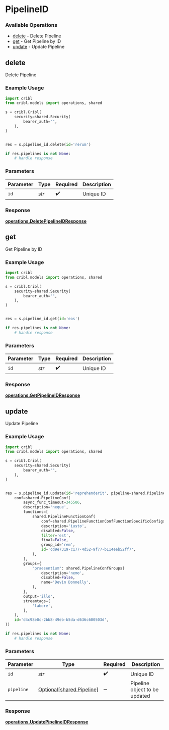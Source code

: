 # PipelineID

### Available Operations

* [delete](#delete) - Delete Pipeline
* [get](#get) - Get Pipeline by ID
* [update](#update) - Update Pipeline

## delete

Delete Pipeline

### Example Usage

```python
import cribl
from cribl.models import operations, shared

s = cribl.Cribl(
    security=shared.Security(
        bearer_auth="",
    ),
)


res = s.pipeline_id.delete(id='rerum')

if res.pipelines is not None:
    # handle response
```

### Parameters

| Parameter          | Type               | Required           | Description        |
| ------------------ | ------------------ | ------------------ | ------------------ |
| `id`               | *str*              | :heavy_check_mark: | Unique ID          |


### Response

**[operations.DeletePipelineIDResponse](../../models/operations/deletepipelineidresponse.md)**


## get

Get Pipeline by ID

### Example Usage

```python
import cribl
from cribl.models import operations, shared

s = cribl.Cribl(
    security=shared.Security(
        bearer_auth="",
    ),
)


res = s.pipeline_id.get(id='eos')

if res.pipelines is not None:
    # handle response
```

### Parameters

| Parameter          | Type               | Required           | Description        |
| ------------------ | ------------------ | ------------------ | ------------------ |
| `id`               | *str*              | :heavy_check_mark: | Unique ID          |


### Response

**[operations.GetPipelineIDResponse](../../models/operations/getpipelineidresponse.md)**


## update

Update Pipeline

### Example Usage

```python
import cribl
from cribl.models import operations, shared

s = cribl.Cribl(
    security=shared.Security(
        bearer_auth="",
    ),
)


res = s.pipeline_id.update(id='reprehenderit', pipeline=shared.Pipeline(
    conf=shared.PipelineConf(
        async_func_timeout=345506,
        description='neque',
        functions=[
            shared.PipelineFunctionConf(
                conf=shared.PipelineFunctionConfFunctionSpecificConfigs(),
                description='iusto',
                disabled=False,
                filter='est',
                final=False,
                group_id='rem',
                id='cd9e7319-c177-4d52-9f77-b114eeb52ff7',
            ),
        ],
        groups={
            "praesentium": shared.PipelineConfGroups(
                description='nemo',
                disabled=False,
                name='Devin Donnelly',
            ),
        },
        output='illo',
        streamtags=[
            'labore',
        ],
    ),
    id='d4c98e0c-2bb8-49eb-b5da-d636c600503d',
))

if res.pipelines is not None:
    # handle response
```

### Parameters

| Parameter                                                    | Type                                                         | Required                                                     | Description                                                  |
| ------------------------------------------------------------ | ------------------------------------------------------------ | ------------------------------------------------------------ | ------------------------------------------------------------ |
| `id`                                                         | *str*                                                        | :heavy_check_mark:                                           | Unique ID                                                    |
| `pipeline`                                                   | [Optional[shared.Pipeline]](../../models/shared/pipeline.md) | :heavy_minus_sign:                                           | Pipeline object to be updated                                |


### Response

**[operations.UpdatePipelineIDResponse](../../models/operations/updatepipelineidresponse.md)**

